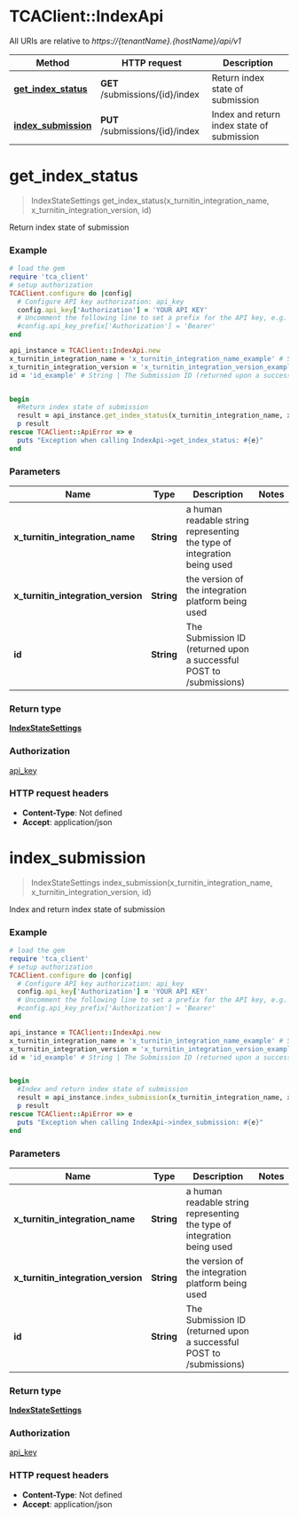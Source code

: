 # TCAClient::IndexApi

All URIs are relative to *https://{tenantName}.{hostName}/api/v1*

Method | HTTP request | Description
------------- | ------------- | -------------
[**get_index_status**](IndexApi.md#get_index_status) | **GET** /submissions/{id}/index | Return index state of submission
[**index_submission**](IndexApi.md#index_submission) | **PUT** /submissions/{id}/index | Index and return index state of submission

# **get_index_status**
> IndexStateSettings get_index_status(x_turnitin_integration_name, x_turnitin_integration_version, id)

Return index state of submission

### Example
```ruby
# load the gem
require 'tca_client'
# setup authorization
TCAClient.configure do |config|
  # Configure API key authorization: api_key
  config.api_key['Authorization'] = 'YOUR API KEY'
  # Uncomment the following line to set a prefix for the API key, e.g. 'Bearer' (defaults to nil)
  #config.api_key_prefix['Authorization'] = 'Bearer'
end

api_instance = TCAClient::IndexApi.new
x_turnitin_integration_name = 'x_turnitin_integration_name_example' # String | a human readable string representing the type of integration being used
x_turnitin_integration_version = 'x_turnitin_integration_version_example' # String | the version of the integration platform being used
id = 'id_example' # String | The Submission ID (returned upon a successful POST to /submissions) 


begin
  #Return index state of submission
  result = api_instance.get_index_status(x_turnitin_integration_name, x_turnitin_integration_version, id)
  p result
rescue TCAClient::ApiError => e
  puts "Exception when calling IndexApi->get_index_status: #{e}"
end
```

### Parameters

Name | Type | Description  | Notes
------------- | ------------- | ------------- | -------------
 **x_turnitin_integration_name** | **String**| a human readable string representing the type of integration being used | 
 **x_turnitin_integration_version** | **String**| the version of the integration platform being used | 
 **id** | **String**| The Submission ID (returned upon a successful POST to /submissions)  | 

### Return type

[**IndexStateSettings**](IndexStateSettings.md)

### Authorization

[api_key](../README.md#api_key)

### HTTP request headers

 - **Content-Type**: Not defined
 - **Accept**: application/json



# **index_submission**
> IndexStateSettings index_submission(x_turnitin_integration_name, x_turnitin_integration_version, id)

Index and return index state of submission

### Example
```ruby
# load the gem
require 'tca_client'
# setup authorization
TCAClient.configure do |config|
  # Configure API key authorization: api_key
  config.api_key['Authorization'] = 'YOUR API KEY'
  # Uncomment the following line to set a prefix for the API key, e.g. 'Bearer' (defaults to nil)
  #config.api_key_prefix['Authorization'] = 'Bearer'
end

api_instance = TCAClient::IndexApi.new
x_turnitin_integration_name = 'x_turnitin_integration_name_example' # String | a human readable string representing the type of integration being used
x_turnitin_integration_version = 'x_turnitin_integration_version_example' # String | the version of the integration platform being used
id = 'id_example' # String | The Submission ID (returned upon a successful POST to /submissions) 


begin
  #Index and return index state of submission
  result = api_instance.index_submission(x_turnitin_integration_name, x_turnitin_integration_version, id)
  p result
rescue TCAClient::ApiError => e
  puts "Exception when calling IndexApi->index_submission: #{e}"
end
```

### Parameters

Name | Type | Description  | Notes
------------- | ------------- | ------------- | -------------
 **x_turnitin_integration_name** | **String**| a human readable string representing the type of integration being used | 
 **x_turnitin_integration_version** | **String**| the version of the integration platform being used | 
 **id** | **String**| The Submission ID (returned upon a successful POST to /submissions)  | 

### Return type

[**IndexStateSettings**](IndexStateSettings.md)

### Authorization

[api_key](../README.md#api_key)

### HTTP request headers

 - **Content-Type**: Not defined
 - **Accept**: application/json



